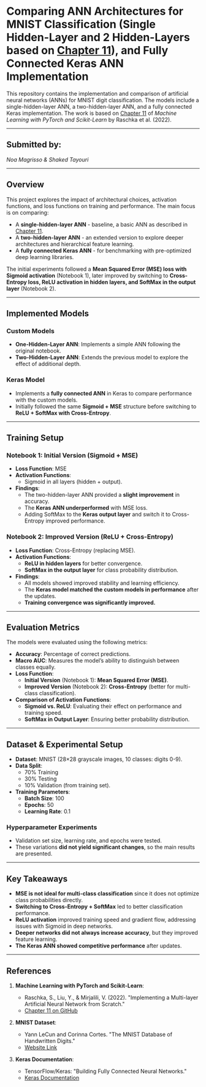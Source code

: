 # **Comparing ANN Architectures for MNIST Classification (Single Hidden-Layer and 2 Hidden-Layers based on [Chapter 11](https://github.com/rasbt/machine-learning-book/blob/main/ch11/ch11.ipynb)), and Fully Connected Keras ANN Implementation**

This repository contains the implementation and comparison of artificial neural networks (ANNs) for MNIST digit classification. The models include a single-hidden-layer ANN, a two-hidden-layer ANN, and a fully connected Keras implementation. The work is based on [Chapter 11](https://github.com/rasbt/machine-learning-book/blob/main/ch11/ch11.ipynb) of *Machine Learning with PyTorch and Scikit-Learn* by Raschka et al. (2022).

---

## **Submitted by:**
*Noa Magrisso & Shaked Tayouri*

---

## **Overview**
  This project explores the impact of architectural choices, activation functions, and loss functions on training and performance. The main focus is on comparing:
  - A **single-hidden-layer ANN** - baseline, a basic ANN as described in [Chapter 11](https://github.com/rasbt/machine-learning-book/blob/main/ch11/ch11.ipynb).
  - A **two-hidden-layer ANN** - an extended version to explore deeper architectures and hierarchical feature learning.
  - A **fully connected Keras ANN** - for benchmarking with pre-optimized deep learning libraries.

The initial experiments followed a **Mean Squared Error (MSE) loss with Sigmoid activation** (Notebook 1), later improved by switching to **Cross-Entropy loss, ReLU activation in hidden layers, and SoftMax in the output layer** (Notebook 2).

---

## **Implemented Models**
### **Custom Models**
- **One-Hidden-Layer ANN**: Implements a simple ANN following the original notebook.
- **Two-Hidden-Layer ANN**: Extends the previous model to explore the effect of additional depth.

### **Keras Model**
- Implements a **fully connected ANN** in Keras to compare performance with the custom models.
- Initially followed the same **Sigmoid + MSE** structure before switching to **ReLU + SoftMax with Cross-Entropy**.

---

## **Training Setup**
### **Notebook 1: Initial Version (Sigmoid + MSE)**
- **Loss Function**: MSE
- **Activation Functions**:
  - Sigmoid in all layers (hidden + output).
- **Findings**:
  - The two-hidden-layer ANN provided a **slight improvement** in accuracy.
  - The **Keras ANN underperformed** with MSE loss.
  - Adding SoftMax to the **Keras output layer** and switch it to Cross-Entropy improved performance.

### **Notebook 2: Improved Version (ReLU + Cross-Entropy)**
- **Loss Function**: Cross-Entropy (replacing MSE).
- **Activation Functions**:
  - **ReLU in hidden layers** for better convergence.
  - **SoftMax in the output layer** for class probability distribution.
- **Findings**:
  - All models showed improved stability and learning efficiency.
  - The **Keras model matched the custom models in performance** after the updates.
  - **Training convergence was significantly improved.**

---

## **Evaluation Metrics**
The models were evaluated using the following metrics:

- **Accuracy**: Percentage of correct predictions.
- **Macro AUC**: Measures the model’s ability to distinguish between classes equally.
- **Loss Function**:
  - **Initial Version** (Notebook 1): **Mean Squared Error (MSE)**.
  - **Improved Version** (Notebook 2): **Cross-Entropy** (better for multi-class classification).
- **Comparison of Activation Functions**:
  - **Sigmoid vs. ReLU**: Evaluating their effect on performance and training speed.
  - **SoftMax in Output Layer**: Ensuring better probability distribution.

---

## **Dataset & Experimental Setup**
- **Dataset**: MNIST (28×28 grayscale images, 10 classes: digits 0-9).
- **Data Split**:
  - 70% Training
  - 30% Testing
  - 10% Validation (from training set).
- **Training Parameters**:
  - **Batch Size**: 100
  - **Epochs**: 50
  - **Learning Rate**: 0.1

### **Hyperparameter Experiments**
- Validation set size, learning rate, and epochs were tested.
- These variations **did not yield significant changes**, so the main results are presented.

---

## **Key Takeaways**
- **MSE is not ideal for multi-class classification** since it does not optimize class probabilities directly.
- **Switching to Cross-Entropy + SoftMax** led to better classification performance.
- **ReLU activation** improved training speed and gradient flow, addressing issues with Sigmoid in deep networks.
- **Deeper networks did not always increase accuracy**, but they improved feature learning.
- **The Keras ANN showed competitive performance** after updates.

---

## **References**

1. **Machine Learning with PyTorch and Scikit-Learn**:
   - Raschka, S., Liu, Y., & Mirjalili, V. (2022). "Implementing a Multi-layer Artificial Neural Network from Scratch."
   - [Chapter 11 on GitHub](https://github.com/rasbt/machine-learning-book/blob/main/ch11/ch11.ipynb)

2. **MNIST Dataset**:
   - Yann LeCun and Corinna Cortes. "The MNIST Database of Handwritten Digits."
   - [Website Link](http://yann.lecun.com/exdb/mnist/)

3. **Keras Documentation**:
   - TensorFlow/Keras: "Building Fully Connected Neural Networks."
   - [Keras Documentation](https://keras.io/guides/sequential_model/)
